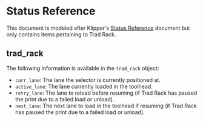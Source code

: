 # Status Reference

This document is modeled after Klipper's
[Status Reference](https://www.klipper3d.org/Status_Reference.html)
document but only contains items pertaining to Trad Rack.

## trad_rack

The following information is available in the `trad_rack` object:
- `curr_lane`: The lane the selector is currently positioned at.
- `active_lane`: The lane currently loaded in the toolhead.
- `retry_lane`: The lane to reload before resuming (if Trad Rack has
  paused the print due to a failed load or unload).
- `next_lane`: The next lane to load in the toolhead if resuming (if
  Trad Rack has paused the print due to a failed load or unload).